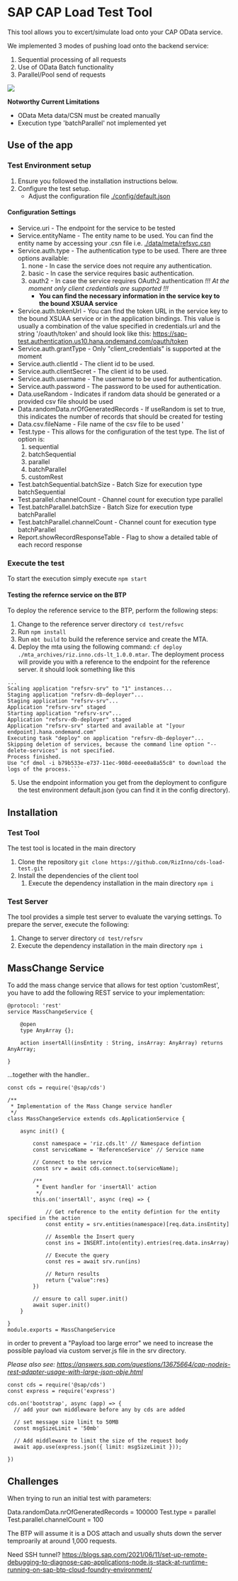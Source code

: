 # SAP CAP Load Test Tool
This tool allows you to excert/simulate load onto your CAP OData service. 

We implemented 3 modes of pushing load onto the backend service: 
1. Sequential processing of all requests
2. Use of OData Batch functionality
3. Parallel/Pool send of requests

<img src="doc/img/cds-load-test.png">

**Notworthy Current Limitations**
- OData Meta data/CSN must be created manually
- Execution type 'batchParallel' not implemented yet

## Use of the app

### Test Environment setup
1. Ensure you followed the installation instructions below. 
2. Configure the test setup.
    - Adjust the configuration file [./config/default.json](./config/default.json)

#### Configuration Settings
- Service.uri - The endpoint for the service to be tested
- Service.entityName - The entity name to be used. You can find the entity name by accessing your .csn file i.e. [./data/meta/refsvc.csn](./data/meta/refsvc.csn)
- Service.auth.type - The authentication type to be used. There are three options available: 
    1. none - In case the service does not require any authentication.
    2. basic - In case the service requires basic authentication.
    3. oauth2 - In case the service requires OAuth2 authentication 
    *!!! At the moment only client credentials are supported !!!*
        - **You can find the necessary information in the service key to the bound XSUAA service**
- Service.auth.tokenUrl - You can find the token URL in the service key to the bound XSUAA service or in the application bindings. This value is usually a combination of the value specified in credentials.url and the string '/oauth/token' and should look like this: https://sap-test.authentication.us10.hana.ondemand.com/oauth/token
- Service.auth.grantType - Only "client_credentials" is supported at the moment
- Service.auth.clientId - The client id to be used.
- Service.auth.clientSecret - The client id to be used.
- Service.auth.username - The username to be used for authentication.
- Service.auth.password - The password to be used for authentication.
- Data.useRandom - Indicates if random data should be generated or a provided csv file should be used
- Data.randomData.nrOfGeneratedRecords - If useRandom is set to true, this indicates the number of records that should be created for testing
- Data.csv.fileName - File name of the csv file to be used '
- Test.type - This allows for the configuration of the test type. The list of option is: 
    1. sequential
    2. batchSequential
    3. parallel
    4. batchParallel
    5. customRest
- Test.batchSequential.batchSize - Batch Size for execution type batchSequential
- Test.parallel.channelCount - Channel count for execution type parallel
- Test.batchParallel.batchSize - Batch Size for execution type batchParallel
- Test.batchParallel.channelCount - Channel count for execution type batchParallel
- Report.showRecordResponseTable - Flag to show a detailed table of each record response

### Execute the test
To start the execution simply execute `npm start`

#### Testing the refernce service on the BTP
To deploy the reference service to the BTP, perform the following steps:
1. Change to the reference server directory `cd test/refsvc`
2. Run `npm install`
3. Run `mbt build` to build the reference service and create the MTA.
4. Deploy the mta using the following command: `cf deploy ./mta_archives/riz.inno.cds-lt_1.0.0.mtar`. The deployment process will provide you with a reference to the endpoint for the reference server. it should look something like this
```log
...
Scaling application "refsrv-srv" to "1" instances... 
Staging application "refsrv-db-deployer"...
Staging application "refsrv-srv"...
Application "refsrv-srv" staged
Starting application "refsrv-srv"...
Application "refsrv-db-deployer" staged
Application "refsrv-srv" started and available at "[your endpoint].hana.ondemand.com"
Executing task "deploy" on application "refsrv-db-deployer"...
Skipping deletion of services, because the command line option "--delete-services" is not specified.
Process finished.
Use "cf dmol -i b79b533e-e737-11ec-908d-eeee0a8a55c8" to download the logs of the process.```
```

5. Use the endpoint information you get from the deployment to configure the test environment default.json (you can find it in the config directory).

## Installation
### Test Tool
The test tool is located in the main directory
1. Clone the repository  `git clone https://github.com/RizInno/cds-load-test.git`
2. Install the dependencies of the client tool 
    1. Execute the dependency installation in the main directory `npm i`

### Test Server
The tool provides a simple test server to evaluate the varying settings. To prepare the server, execute the following:
1. Change to server directory `cd test/refsrv`
2. Execute the dependency installation in the main directory `npm i`


## MassChange Service
To add the mass change service that allows for test option 'customRest', you have to add the following REST service to your implementation:

```cds
@protocol: 'rest'
service MassChangeService {
    
    @open
    type AnyArray {};
    
    action insertAll(insEntity : String, insArray: AnyArray) returns AnyArray;
 
}
```
...together with the handler..
```node
const cds = require('@sap/cds')

/**
 * Implementation of the Mass Change service handler
 */
class MassChangeService extends cds.ApplicationService {

    async init() {

        const namespace = 'riz.cds.lt' // Namespace defintion
        const serviceName = 'ReferenceService' // Service name

        // Connect to the service
        const srv = await cds.connect.to(serviceName);

        /**
         * Event handler for 'insertAll' action
         */
        this.on('insertAll', async (req) => {

            // Get reference to the entity defintion for the entity specified in the action
            const entity = srv.entities(namespace)[req.data.insEntity]

            // Assemble the Insert query
            const ins = INSERT.into(entity).entries(req.data.insArray)
            
            // Execute the query
            const res = await srv.run(ins)

            // Return results
            return {"value":res}
        })

        // ensure to call super.init()
        await super.init()
    }

}
module.exports = MassChangeService
```

in order to prevent a "Payload too large error" we need to increase the possible payload via custom server.js file in the srv directory. 

*Please also see: https://answers.sap.com/questions/13675664/cap-nodejs-rest-adapter-usage-with-large-json-obje.html*


```node
const cds = require('@sap/cds')
const express = require('express')

cds.on('bootstrap', async (app) => {
  // add your own middleware before any by cds are added

  // set message size limit to 50MB
  const msgSizeLimit = '50mb'
  
  // Add middleware to limit the size of the request body
  await app.use(express.json({ limit: msgSizeLimit }));

})
```



## Challenges
When trying to run an initial test with parameters: 

Data.randomData.nrOfGeneratedRecords = 100000
Test.type = parallel
Test.parallel.channelCount = 100

The BTP will assume it is a DOS attach and usually shuts down the server temproarily at around 1,000 requests.


Need SSH tunnel? 
https://blogs.sap.com/2021/06/11/set-up-remote-debugging-to-diagnose-cap-applications-node.js-stack-at-runtime-running-on-sap-btp-cloud-foundry-environment/


